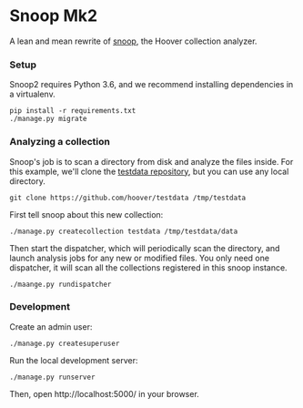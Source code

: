 # Snoop Mk2
A lean and mean rewrite of [snoop][], the Hoover collection analyzer.

[snoop]: https://github.com/hoover/snoop

### Setup
Snoop2 requires Python 3.6, and we recommend installing dependencies in a
virtualenv.

```shell
pip install -r requirements.txt
./manage.py migrate
```

### Analyzing a collection
Snoop's job is to scan a directory from disk and analyze the files inside. For
this example, we'll clone the [testdata repository][], but you can use any
local directory.

[testdata repository]: https://github.com/hoover/testdata

```shell
git clone https://github.com/hoover/testdata /tmp/testdata
```

First tell snoop about this new collection:
```shell
./manage.py createcollection testdata /tmp/testdata/data
```

Then start the dispatcher, which will periodically scan the directory, and
launch analysis jobs for any new or modified files. You only need one
dispatcher, it will scan all the collections registered in this snoop instance.
```shell
./maange.py rundispatcher
```


### Development
Create an admin user:

```shell
./manage.py createsuperuser
```


Run the local development server:

```shell
./manage.py runserver
```

Then, open http://localhost:5000/ in your browser.
